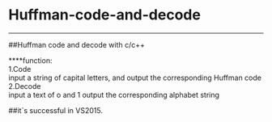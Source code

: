# Huffman-code-and-decode
------
##Huffman code and decode with c/c++

****function:<br />
        1.Code<br />
        input a string of capital letters, and output the corresponding Huffman code<br /> 
        2.Decode<br />
        input a text of o and 1 output the corresponding alphabet string
      
      
##it`s successful in VS2015.
